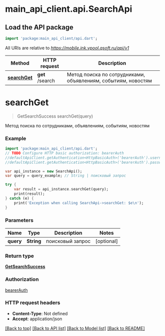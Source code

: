 # main_api_client.api.SearchApi

## Load the API package
```dart
import 'package:main_api_client/api.dart';
```

All URIs are relative to *https://mobile.ink.vpool.qsoft.ru/api/v1*

Method | HTTP request | Description
------------- | ------------- | -------------
[**searchGet**](SearchApi.md#searchGet) | **get** /search | Метод поиска по сотрудниками, объявлениям, событиям, новостям


# **searchGet**
> GetSearchSuccess searchGet(query)

Метод поиска по сотрудниками, объявлениям, событиям, новостям

### Example 
```dart
import 'package:main_api_client/api.dart';
// TODO Configure HTTP basic authorization: bearerAuth
//defaultApiClient.getAuthentication<HttpBasicAuth>('bearerAuth').username = 'YOUR_USERNAME'
//defaultApiClient.getAuthentication<HttpBasicAuth>('bearerAuth').password = 'YOUR_PASSWORD';

var api_instance = new SearchApi();
var query = query_example; // String | поисковый запрос

try { 
    var result = api_instance.searchGet(query);
    print(result);
} catch (e) {
    print('Exception when calling SearchApi->searchGet: $e\n');
}
```

### Parameters

Name | Type | Description  | Notes
------------- | ------------- | ------------- | -------------
 **query** | **String**| поисковый запрос | [optional] 

### Return type

[**GetSearchSuccess**](GetSearchSuccess.md)

### Authorization

[bearerAuth](../README.md#bearerAuth)

### HTTP request headers

 - **Content-Type**: Not defined
 - **Accept**: application/json

[[Back to top]](#) [[Back to API list]](../README.md#documentation-for-api-endpoints) [[Back to Model list]](../README.md#documentation-for-models) [[Back to README]](../README.md)

